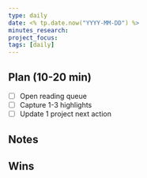 ```yaml
---
type: daily
date: <% tp.date.now("YYYY-MM-DD") %>
minutes_research:
project_focus:
tags: [daily]
---
```

## Plan (10-20 min)
- [ ] Open reading queue
- [ ] Capture 1-3 highlights
- [ ] Update 1 project next action
## Notes
## Wins
